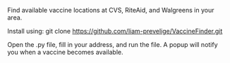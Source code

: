 Find available vaccine locations at CVS, RiteAid, and Walgreens in your area.

Install using:
  git clone https://github.com/liam-prevelige/VaccineFinder.git

Open the .py file, fill in your address, and run the file. A popup will notify you when a vaccine becomes available.

